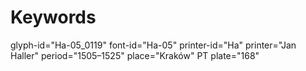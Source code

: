# Keywords
glyph-id="Ha-05_0119"
font-id="Ha-05"
printer-id="Ha"
printer="Jan Haller"
period="1505–1525"
place="Kraków"
PT plate="168"
